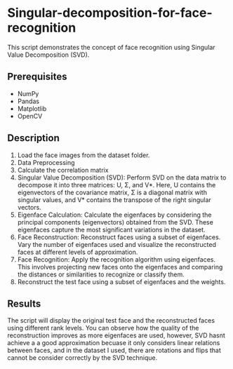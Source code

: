 # Singular-decomposition-for-face-recognition
This script demonstrates the concept of face recognition using Singular Value Decomposition (SVD).

## Prerequisites

- NumPy
- Pandas
- Matplotlib
- OpenCV

## Description


1. Load the face images from the dataset folder.
2. Data Preprocessing
3. Calculate the correlation matrix
4. Singular Value Decomposition (SVD): Perform SVD on the data matrix to decompose it into three matrices: U, Σ, and V*. Here, U contains the eigenvectors of the covariance matrix, Σ is a diagonal matrix with singular values, and V* contains the transpose of the right singular vectors.
5. Eigenface Calculation: Calculate the eigenfaces by considering the principal components (eigenvectors) obtained from the SVD. These eigenfaces capture the most significant variations in the dataset.
6. Face Reconstruction: Reconstruct faces using a subset of eigenfaces. Vary the number of eigenfaces used and visualize the reconstructed faces at different levels of approximation.
7. Face Recognition: Apply the recognition algorithm using eigenfaces. This involves projecting new faces onto the eigenfaces and comparing the distances or similarities to recognize or classify them.
8. Reconstruct the test face using a subset of eigenfaces and the weights.

## Results

The script will display the original test face and the reconstructed faces using different rank levels. You can observe how the quality of the reconstruction improves as more eigenfaces are used, however, SVD hasnt achieve a
a good approximation becuase it only considers linear relations between faces, and in the dataset I used, there are rotations and flips that cannot be consider correctly by the SVD technique.

